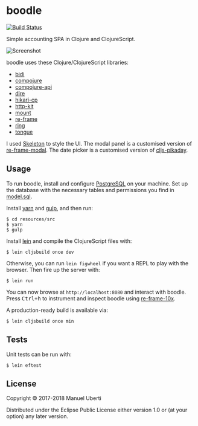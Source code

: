 # boodle

[![Build
Status](https://travis-ci.org/manuel-uberti/boodle.svg?branch=master)](https://travis-ci.org/manuel-uberti/boodle)

Simple accounting SPA in Clojure and ClojureScript.

![Screenshot](https://github.com/manuel-uberti/boodle/blob/master/screenshot/01.png)

boodle uses these Clojure/ClojureScript libraries:

- [bidi](https://github.com/juxt/bidi)
- [compojure](https://github.com/weavejester/compojure)
- [compojure-api](https://github.com/metosin/compojure-api)
- [dire](https://github.com/MichaelDrogalis/dire)
- [hikari-cp](https://github.com/tomekw/hikari-cp)
- [http-kit](http://www.http-kit.org/)
- [mount](https://github.com/tolitius/mount)
- [re-frame](https://github.com/Day8/re-frame)
- [ring](https://github.com/ring-clojure/ring)
- [tongue](https://github.com/tonsky/tongue)

I used [Skeleton](http://getskeleton.com/) to style the UI. The modal panel is a
customised version of
[re-frame-modal](https://github.com/benhowell/re-frame-modal). The date picker
is a customised version of
[cljs-pikaday](https://github.com/timgilbert/cljs-pikaday).

## Usage

To run boodle, install and configure [PostgreSQL](https://www.postgresql.org) on
your machine. Set up the database with the necessary tables and permissions you
find in
[model.sql](https://github.com/manuel-uberti/boodle/blob/master/resources/sql/model.sql).

Install [yarn](https://yarnpkg.com/en/) and [gulp](https://gulpjs.com/), and
then run:

```console
$ cd resources/src
$ yarn
$ gulp
```

Install [lein](https://leiningen.org/) and compile the ClojureScript files with:

```console
$ lein cljsbuild once dev
```

Otherwise, you can run `lein figwheel` if you want a REPL to play with the
browser. Then fire up the server with:

```console
$ lein run
```

You can now browse at `http://localhost:8080` and interact with boodle. Press
<kbd>Ctrl+h</kbd> to instrument and inspect boodle using
[re-frame-10x](https://github.com/Day8/re-frame-10x).

A production-ready build is available via:

```console
$ lein cljsbuild once min
```

## Tests

Unit tests can be run with:

```console
$ lein eftest
```

## License

Copyright © 2017-2018 Manuel Uberti

Distributed under the Eclipse Public License either version 1.0 or (at
your option) any later version.
